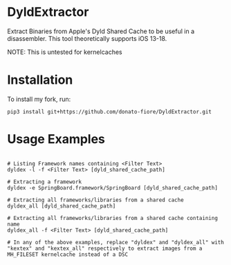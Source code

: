 # DyldExtractor
Extract Binaries from Apple's Dyld Shared Cache to be useful in a disassembler. This tool theoretically supports iOS 13-18.

NOTE: This is untested for kernelcaches

# Installation
To install my fork, run:
```
pip3 install git+https://github.com/donato-fiore/DyldExtractor.git
```

# Usage Examples

```

# Listing Framework names containing <Filter Text>
dyldex -l -f <Filter Text> [dyld_shared_cache_path]

# Extracting a framework
dyldex -e SpringBoard.framework/SpringBoard [dyld_shared_cache_path]

# Extracting all frameworks/libraries from a shared cache
dyldex_all [dyld_shared_cache_path]

# Extracting all frameworks/libraries from a shared cache containing name
dyldex_all -f <Filter Text> [dyld_shared_cache_path]

# In any of the above examples, replace "dyldex" and "dyldex_all" with "kextex" and "kextex_all" respectively to extract images from a MH_FILESET kernelcache instead of a DSC

```
